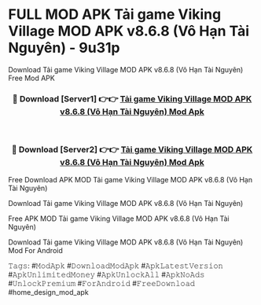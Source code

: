 # FULL MOD APK Tải game Viking Village MOD APK v8.6.8 (Vô Hạn Tài Nguyên) - 9u31p
Download Tải game Viking Village MOD APK v8.6.8 (Vô Hạn Tài Nguyên) Free Mod APK

<div align="center">
<h3>🔴 Download [Server1] 👉👉 <a href="https://apk-comot.site?title=Tải_game_Viking_Village_MOD_APK_v8.6.8_(Vô_Hạn_Tài_Nguyên)">Tải game Viking Village MOD APK v8.6.8 (Vô Hạn Tài Nguyên) Mod Apk</a></h3><br>

<h3>🔴 Download [Server2] 👉👉 <a href="https://apk-comot.site?title=Tải_game_Viking_Village_MOD_APK_v8.6.8_(Vô_Hạn_Tài_Nguyên)">Tải game Viking Village MOD APK v8.6.8 (Vô Hạn Tài Nguyên) Mod Apk</a></h3>
</div>


Free Download APK MOD Tải game Viking Village MOD APK v8.6.8 (Vô Hạn Tài Nguyên)

Download Tải game Viking Village MOD APK v8.6.8 (Vô Hạn Tài Nguyên) 

Free APK MOD Tải game Viking Village MOD APK v8.6.8 (Vô Hạn Tài Nguyên) 

Download Tải game Viking Village MOD APK v8.6.8 (Vô Hạn Tài Nguyên) Mod For Android

𝚃𝚊𝚐𝚜: #𝙼𝚘𝚍𝙰𝚙𝚔 #𝙳𝚘𝚠𝚗𝚕𝚘𝚊𝚍𝙼𝚘𝚍𝙰𝚙𝚔 #𝙰𝚙𝚔𝙻𝚊𝚝𝚎𝚜𝚝𝚅𝚎𝚛𝚜𝚒𝚘𝚗 #𝙰𝚙𝚔𝚄𝚗𝚕𝚒𝚖𝚒𝚝𝚎𝚍𝙼𝚘𝚗𝚎𝚢 #𝙰𝚙𝚔𝚄𝚗𝚕𝚘𝚌𝚔𝙰𝚕𝚕 #𝙰𝚙𝚔𝙽𝚘𝙰𝚍𝚜 #𝚄𝚗𝚕𝚘𝚌𝚔𝙿𝚛𝚎𝚖𝚒𝚞𝚖 #𝙵𝚘𝚛𝙰𝚗𝚍𝚛𝚘𝚒𝚍 #𝙵𝚛𝚎𝚎𝙳𝚘𝚠𝚗𝚕𝚘𝚊𝚍 #home_design_mod_apk
